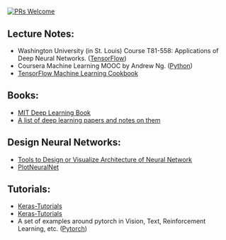 # 

[![PRs Welcome](https://img.shields.io/badge/PRs-welcome-brightgreen.svg?style=flat-square)](http://makeapullrequest.com)


## Lecture Notes:
* Washington University (in St. Louis) Course T81-558: Applications of Deep Neural Networks. ([TensorFlow](https://github.com/jeffheaton/t81_558_deep_learning))
* Coursera Machine Learning MOOC by Andrew Ng. ([Python](https://github.com/dibgerge/ml-coursera-python-assignments))
* [TensorFlow Machine Learning Cookbook](https://github.com/nfmcclure/tensorflow_cookbook)

## Books:
* [MIT Deep Learning Book](https://github.com/janishar/mit-deep-learning-book-pdf)
* [A list of deep learning papers and notes on them](https://github.com/loliverhennigh/Deep-Learning-Papers)


## Design Neural Networks:
*  [Tools to Design or Visualize Architecture of Neural Network](https://github.com/ashishpatel26/Tools-to-Design-or-Visualize-Architecture-of-Neural-Network)
* [PlotNeuralNet](https://github.com/HarisIqbal88/PlotNeuralNet)

## Tutorials:
* [Keras-Tutorials](https://github.com/xingkongliang/Keras-Tutorials)
* [Keras-Tutorials](https://github.com/tgjeon/Keras-Tutorials)
* A set of examples around pytorch in Vision, Text, Reinforcement Learning, etc. ([Pytorch](https://github.com/pytorch/examples))



